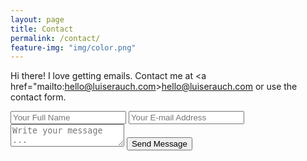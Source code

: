 ```yaml
---
layout: page
title: Contact
permalink: /contact/
feature-img: "img/color.png"
---
```


Hi there! I love getting emails. Contact me at <a href="mailto:hello@luiserauch.com>hello@luiserauch.com<a/> or use the contact form.

<form action="https://getsimpleform.com/messages?form_api_token=222f34d867606ec8a8179cffa66bebab" method="post">
  <!-- the redirect_to is optional, the form will redirect to the referrer on submission -->
  <input type='hidden' name='redirect_to' value='http://www.luiserauch.com/thank-you/' />
  <input type='text' name='name' placeholder='Your Full Name' />
  <input type='email' name='email' placeholder='Your E-mail Address' />
  <textarea name='message' placeholder='Write your message ...'></textarea>
  <input type='submit' value='Send Message' />
</form>
